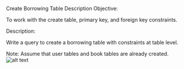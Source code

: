 Create Borrowing Table
Description
Objective:

To work with the create table, primary key, and foreign key constraints.

Description:

Write a query to create a borrowing table with constraints at table level.

Note: Assume that user tables and book tables are already created. 
![alt text](image-1.png)